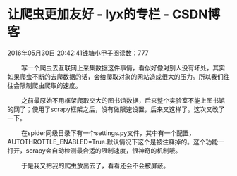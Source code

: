 # 让爬虫更加友好 - lyx的专栏 - CSDN博客





2016年05月30日 20:42:41[钱塘小甲子](https://me.csdn.net/qtlyx)阅读数：777








        写一个爬虫去互联网上采集数据这件事情，看似好像对别人没有坏处，其实如果爬虫不断的去爬数据的话，会给爬取对象的网站造成很大的压力。所以我们往往会限制爬虫爬取的速度。

        之前最原始不用框架爬取交大的图书馆数据，后来整个实验室不能上图书馆的网了；使用了scrapy框架之后，没有做限速设置，后来又这样了。这次又改了一下。

        在spider同级目录下有一个settings.py文件，其中有一个配置，AUTOTHROTTLE_ENABLED=True.默认情况下这个是被注释掉的。这个功能一打开，scrapy会自动检测最合适的限制速度，很神奇的机制哦。

        于是我又把我的爬虫放出去了，看看还会不会被屏蔽。




